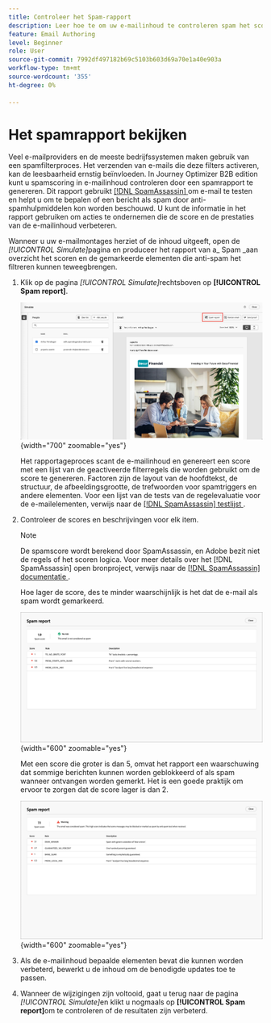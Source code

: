 ```yaml
---
title: Controleer het Spam-rapport
description: Leer hoe te om uw e-mailinhoud te controleren spam het scoren in een specifiek Spam- rapport dat voorspelt als ISPs of de leveranciers van de Brievenbus het als spam of niet zouden beschouwen.
feature: Email Authoring
level: Beginner
role: User
source-git-commit: 7992df497182b69c5103b603d69a70e1a40e903a
workflow-type: tm+mt
source-wordcount: '355'
ht-degree: 0%

---
```


# Het spamrapport bekijken

Veel e-mailproviders en de meeste bedrijfssystemen maken gebruik van een spamfilterproces. Het verzenden van e-mails die deze filters activeren, kan de leesbaarheid ernstig beïnvloeden. In Journey Optimizer B2B edition kunt u spamscoring in e-mailinhoud controleren door een spamrapport te genereren. Dit rapport gebruikt [[!DNL SpamAssassin] ](https://spamassassin.apache.org/) om e-mail te testen en helpt u om te bepalen of een bericht als spam door anti-spamhulpmiddelen kon worden beschouwd. U kunt de informatie in het rapport gebruiken om acties te ondernemen die de score en de prestaties van de e-mailinhoud verbeteren.

Wanneer u uw e-mailmontages herziet of de inhoud uitgeeft, open de _[!UICONTROL Simulate]_&#x200B;pagina en produceer het rapport van a_ Spam _aan overzicht het scoren en de gemarkeerde elementen die anti-spam het filtreren kunnen teweegbrengen.

1. Klik op de pagina _[!UICONTROL Simulate]_&#x200B;rechtsboven op **[!UICONTROL Spam report]**.

   ![ Spam- rapportknoop ](./assets/email-spam-report-button.png){width="700" zoomable="yes"}

   Het rapportageproces scant de e-mailinhoud en genereert een score met een lijst van de geactiveerde filterregels die worden gebruikt om de score te genereren. Factoren zijn de layout van de hoofdtekst, de structuur, de afbeeldingsgrootte, de trefwoorden voor spamtriggers en andere elementen. Voor een lijst van de tests van de regelevaluatie voor de e-mailelementen, verwijs naar de [[!DNL SpamAssassin]  testlijst ](https://spamassassin.apache.org/old/tests_3_0_x.html).

1. Controleer de scores en beschrijvingen voor elk item.

   >[!NOTE]
   >
   >De spamscore wordt berekend door SpamAssassin, en Adobe bezit niet de regels of het scoren logica. Voor meer details over het [!DNL SpamAssassin] open bronproject, verwijs naar de [[!DNL SpamAssassin]  documentatie ](https://cwiki.apache.org/confluence/display/SPAMASSASSIN/).

   Hoe lager de score, des te minder waarschijnlijk is het dat de e-mail als spam wordt gemarkeerd.

   ![ Spam rapport positieve score ](./assets/email-spam-report-positive.png){width="600" zoomable="yes"}

   Met een score die groter is dan 5, omvat het rapport een waarschuwing dat sommige berichten kunnen worden geblokkeerd of als spam wanneer ontvangen worden gemerkt. Het is een goede praktijk om ervoor te zorgen dat de score lager is dan 2.

   ![ Spam- rapport negatieve score ](./assets/email-spam-report-negative.png){width="600" zoomable="yes"}

1. Als de e-mailinhoud bepaalde elementen bevat die kunnen worden verbeterd, bewerkt u de inhoud om de benodigde updates toe te passen.

1. Wanneer de wijzigingen zijn voltooid, gaat u terug naar de pagina _[!UICONTROL Simulate]_&#x200B;en klikt u nogmaals op **[!UICONTROL Spam report]**&#x200B;om te controleren of de resultaten zijn verbeterd.



